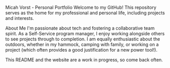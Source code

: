 Micah Vorst - Personal Portfolio
Welcome to my GitHub! This repository serves as the home for my professional and personal life, including projects and interests.

About Me
I'm passionate about tech and fostering a collaborative team spirit. As a Self-Service program manager, I enjoy working alongside others to see projects through to completion. I am equally enthusiastic about the outdoors, whether in my hammock, camping with family, or working on a project (which often provides a good justification for a new power tool!).

This README and the website are a work in progress, so come back often.